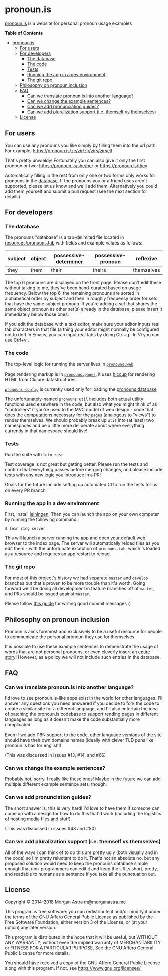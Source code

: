 # pronoun.is

[pronoun.is](https://pronoun.is) is a website for personal pronoun usage examples

<!-- markdown-toc start - Don't edit this section. Run M-x markdown-toc-refresh-toc -->
**Table of Contents**

- [pronoun.is](#pronounis)
    - [For users](#for-users)
    - [For developers](#for-developers)
        - [The database](#the-database)
        - [The code](#the-code)
        - [Tests](#tests)
        - [Running the app in a dev environment](#running-the-app-in-a-dev-environment)
        - [The git repo](#the-git-repo)
    - [Philosophy on pronoun inclusion](#philosophy-on-pronoun-inclusion)
    - [FAQ](#faq)
        - [Can we translate pronoun.is into another language?](#can-we-translate-pronounis-into-another-language)
        - [Can we change the example sentences?](#can-we-change-the-example-sentences)
        - [Can we add pronunciation guides?](#can-we-add-pronunciation-guides)
        - [Can we add pluralization support (i.e. themself vs themselves)](#can-we-add-pluralization-support-ie-themself-vs-themselves)
    - [License](#license)

<!-- markdown-toc end -->


## For users

You can use any pronouns you like simply by filling them into the
url path. For example, https://pronoun.is/ze/zir/zir/zirs/zirself

That's pretty unwieldy! Fortunately you can also give it only the
first pronoun or two: https://pronoun.is/she/her or https://pronoun.is/they

Automatically filling in the rest from only one or two forms only
works for pronouns in the [database][pronoun-database]. If the
pronouns you or a friend uses aren't supported, please let us know and
we'll add them. Alternatively you could add them yourself and submit a
pull request (see the next section for details)

## For developers

### The database

The pronouns "database" is a tab-delimited file located in [resources/pronouns.tab][pronoun-database] with fields and example values as follows:

subject|object|possessive-determiner|possessive-pronoun|reflexive
-------|------|---------------------|------------------|---------
they   | them | their               | theirs           | themselves

The top 6 pronouns are displayed on the front page. Please don't edit these
without talking to me, they've been hand-curated based on usage frequency.
Below the top 6, the remaining pronouns are sorted in alphabetical order by
subject and then in roughly frequency order for sets that have the same subject
pronoun. If you're adding a set that shares the same object pronoun as other
set(s) already in the database, please insert it immediately below those ones.

If you edit the database with a text editor, make sure your editor inputs real
tab characters in that file (a thing your editor might normally be configured 
not to do!) In Emacs, you can input real tabs by doing Ctrl+q <tab>. 
In Vi you can use Ctrl+v <tab>.

[pronoun-database]: resources/pronouns.tab

### The code

The top-level logic for running the server lives in [`pronouns.web`](src/pronouns/web.clj)

Page rendering markup is in [`pronouns.pages`](src/pronouns/pages.clj), it uses
[hiccup](https://github.com/weavejester/hiccup) for rendering HTML from Clojure
datastructures.

[`pronouns.config`](src/pronouns/config.clj) is currently used only for loading
the [pronouns database][pronoun-database]

The unfortunately-named [`pronouns.util`](src/pronouns/util.clj) includes both
actual utility functions used elsewhere in the code, but also what you might
think of as "controllers" if you're used to the MVC model of web design - code
that does the computations necessary for the `pages` (analogous to "views")
to render themselves. We should probably break up `util` into (at least) two
namespaces and be a little more deliberate about where everything currently
in that namespace should live!

### Tests

Run the suite with `lein test`

Test coverage is not great but getting better. Please run the tests and
confirm that everything passes before merging changes, and please include
tests with any new logic you introduce in a PR!

Goals for the future include setting up automated CI to run the tests for
us on every PR branch

### Running the app in a dev environment

First, install [leiningen](https://leiningen.org/). Then you can launch the app
on your own computer by running the following command:

```
$ lein ring server
```

This will launch a server running the app and open your default web browser to 
the index page. The server will automatically reload files as you edit them -
with the unfortunate exception of `pronouns.tab`, which is loaded as a resource
and requires an app restart to reload.

### The git repo

For most of this project's history we had separate `master` and `develop`
branches but that's proven to be more trouble than it's worth. Going
forward we'll be doing all development in feature branches off of `master`,
and PRs should be issued against `master`.

Please follow [this guide](https://chris.beams.io/posts/git-commit/) 
for writing good commit messages :)

## Philosophy on pronoun inclusion

Pronoun.is aims foremost and exclusively to be a useful resource for people to communicate the personal pronoun they use for themselves.

It is possible to use these example sentences to demonstrate the usage of words that are not personal pronouns, or even cleverly insert an [entire story](https://pronoun.is/she/or%20they,%20those%20ships%20who%20were%20docked%20and%20still%20equipped%20with%20ancillaries,%20arranged%20to%20share%20the%20duty%20of%20monitoring%20our%20guest%20as%20it%20fit%20into%20their%20routines;%20that%20was%20the%20agreement,%20despite%20it%20being%20less%20convenient%20for%20me%20to%20participate%20at%20all,%20on%20the%20grounds%20that%20certain%20visitors%20might%20prefer%20a%20constant%20individual%20companion%20to%20what%20might%20seem,%20depending%20on%20their%20past%20experiences,%20to%20be%20undue%20attention%20from%20every%20soldier%20they%20passed.%20As%20usual,%20then,%20I%20took%20the%20first%20shift/the%20one%20possession%20of%20hers%20that%20Station%20Security%20hadn't%20confiscated,%20a/knowingly%20left%20with%20her.%20What%20a%20Presger%20frisbee%20might%20do%20or%20even%20look%20like%20I%20couldn't%20say.%20She%20hadn't%20seemed%20the%20sort%20to%20have%20alien%20technology,%20but,%20then%20again,%20neither%20had%20I/another%20unremarkable%20stranger,%20quite%20a%20ways%20down%20the%20concourse,%20who%20caught%20it%20with%20a%20degree%20of%20coordination%20that%20most%20would%20have%20overlooked.%20It%20did%20not%20escape%20my%20notice,%20however.%20"Cousin,"%20I%20said,%20enough%20to%20convey%20-%20unless%20our%20visitor%20were%20quite%20ignorant,%20but,%20of%20course,%20at%20this%20point%20I%20was%20certain%20that%20she%20couldn't%20be%20-%20both%20that%20I%20knew%20what%20she%20was%20not%20and%20that%20I%20was%20giving%20her%20the%20benefit%20of%20the%20doubt%20as%20to%20what,%20or%20who,%20she%20was)! However, as a policy we will not include such entries in the database.


## FAQ

### Can we translate pronoun.is into another language?

I'd love to see pronoun.is-like apps exist in the world for other languages.
I'll answer any questions you need answered if you decide to fork the code to
create a similar site for a different language, and I'll also entertain the
idea of patching the pronoun.is codebase to support rending pages in different
languages as long as it doesn't make the code substantially more complicated.

Even if we add I18N support to the code, other language versions of the site
should have their own domains names (ideally with clever TLD puns like 
pronoun.is has for english!)

(This was discussed in issues #13, #14, and #66)

### Can we change the example sentences?

Probably not, sorry, I really like these ones! Maybe in the future we can add
multiple different example sentence sets, though.

### Can we add pronunciation guides?

The short answer is, this is very hard! I'd love to have them if someone can
come up with a design for how to do this that'd work (including the logistics
of hosting media files and stuff).

(This was discussed in issues #43 and #80)

### Can we add pluralization support (i.e. themself vs themselves)

All of the ways I can think of to do this are pretty ugly (both visually
and in the code) so I'm pretty reluctant to do it. That's not an absolute no,
but any proposed solution would need to keep the pronouns database simple
enough that non-programmers can edit it and keep the URLs short, pretty, and
readable to humans as a sentence if you take all the punctuation out.

## License
Copyright © 2014-2018 Morgan Astra <m@morganastra.me>

This program is free software: you can redistribute it and/or modify
it under the terms of the GNU Affero General Public License as
published by the Free Software Foundation, either version 3 of the
License, or (at your option) any later version.

This program is distributed in the hope that it will be useful,
but WITHOUT ANY WARRANTY; without even the implied warranty of
MERCHANTABILITY or FITNESS FOR A PARTICULAR PURPOSE.  See the
GNU Affero General Public License for more details.

You should have received a copy of the GNU Affero General Public License
along with this program.  If not, see <https://www.gnu.org/licenses/>

